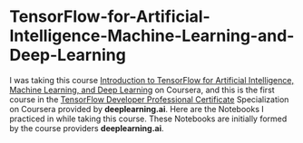 # TensorFlow-for-Artificial-Intelligence-Machine-Learning-and-Deep-Learning

I was taking this course [Introduction to TensorFlow for Artificial Intelligence, Machine Learning, and Deep Learning](https://www.coursera.org/learn/introduction-tensorflow) on Coursera, and this is the first course in the [TensorFlow Developer Professional Certificate](https://www.coursera.org/professional-certificates/tensorflow-in-practice) Specialization on Coursera provided by **deeplearning.ai**. Here are the Notebooks I practiced in while taking this course. These Notebooks are initially formed by the course providers **deeplearning.ai**.
